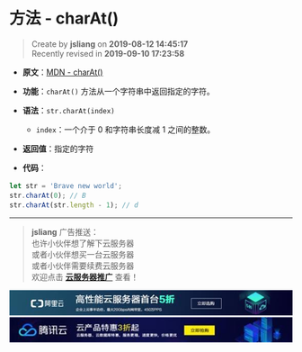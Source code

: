 方法 - charAt()
===

> Create by **jsliang** on **2019-08-12 14:45:17**  
> Recently revised in **2019-09-10 17:23:58**

* **原文**：[MDN - charAt()](https://developer.mozilla.org/zh-CN/docs/Web/JavaScript/Reference/Global_Objects/String/charAt)

* **功能**：`charAt()` 方法从一个字符串中返回指定的字符。

* **语法**：`str.charAt(index)`
  * `index`：一个介于 0 和字符串长度减 1 之间的整数。

* **返回值**：指定的字符

* **代码**：

```js
let str = 'Brave new world';
str.charAt(0); // B
str.charAt(str.length - 1); // d
```

---

> **jsliang** 广告推送：  
> 也许小伙伴想了解下云服务器  
> 或者小伙伴想买一台云服务器  
> 或者小伙伴需要续费云服务器  
> 欢迎点击 **[云服务器推广](https://github.com/LiangJunrong/document-library/blob/master/other-library/Monologue/%E7%A8%B3%E9%A3%9F%E8%89%B0%E9%9A%BE.md)** 查看！

[![图](../../../../public-repertory/img/z-small-seek-ali-3.jpg)](https://promotion.aliyun.com/ntms/act/qwbk.html?userCode=w7hismrh)
[![图](../../../../public-repertory/img/z-small-seek-tencent-2.jpg)](https://cloud.tencent.com/redirect.php?redirect=1014&cps_key=49f647c99fce1a9f0b4e1eeb1be484c9&from=console)


